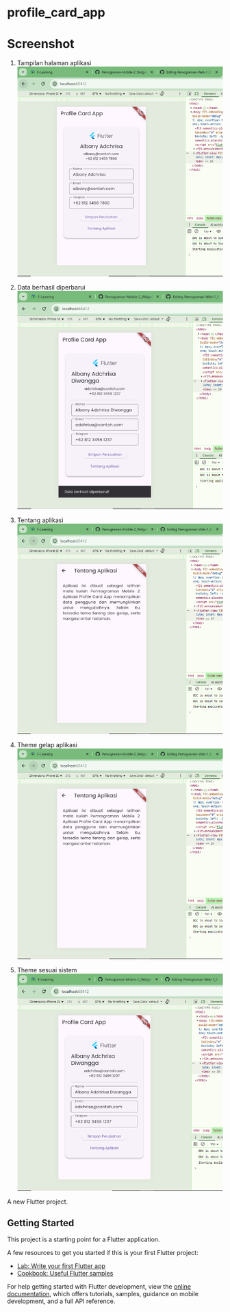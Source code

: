 # profile_card_app

# Screenshot
1. Tampilan halaman aplikasi
![image alt](https://github.com/Adchrisa/Pemograman-Mobile-2_Widget-Theme/blob/33ed90e418d37521fb332769bab4707f9be4c142/ss1.PNG)


2. Data berhasil diperbarui
![image alt](https://github.com/Adchrisa/Pemograman-Mobile-2_Widget-Theme/blob/33ed90e418d37521fb332769bab4707f9be4c142/ss2%20(data%20diperbarui).PNG)


3. Tentang aplikasi
![image alt](https://github.com/Adchrisa/Pemograman-Mobile-2_Widget-Theme/blob/33ed90e418d37521fb332769bab4707f9be4c142/ss3%20(tentang).PNG)


4. Theme gelap aplikasi
![image alt](https://github.com/Adchrisa/Pemograman-Mobile-2_Widget-Theme/blob/33ed90e418d37521fb332769bab4707f9be4c142/ss3%20(tentang).PNG)


5. Theme sesuai sistem
![image alt](https://github.com/Adchrisa/Pemograman-Mobile-2_Widget-Theme/blob/33ed90e418d37521fb332769bab4707f9be4c142/ss5%20(theme%20sistem).PNG)


A new Flutter project.

## Getting Started

This project is a starting point for a Flutter application.

A few resources to get you started if this is your first Flutter project:

- [Lab: Write your first Flutter app](https://docs.flutter.dev/get-started/codelab)
- [Cookbook: Useful Flutter samples](https://docs.flutter.dev/cookbook)

For help getting started with Flutter development, view the
[online documentation](https://docs.flutter.dev/), which offers tutorials,
samples, guidance on mobile development, and a full API reference.
